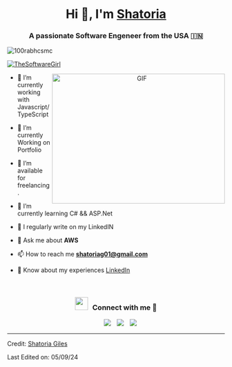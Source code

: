 
<h1 align="center">Hi 👋, I'm <a href="https://github.com/ThatOneSoftwareDev" target="blank">
Shatoria</a></h1>
<h3 align="center">A passionate Software Engeneer from the USA &#127470;&#127475</h3>

<p align="left"> <img src="https://komarev.com/ghpvc/?username=100rabhcsmc&label=Profile%20views&color=0e75b6&style=flat" alt="100rabhcsmc" /> </p>

<p align="left"> <a href="https://twitter.com/TheSoftwareGirl" target="blank"><img src="https://img.shields.io/twitter/follow/TheSoftwareGirl?logo=twitter&style=for-the-badge" alt="TheSoftwareGirl" /></a> </p>

<a target="_blank" align="center">
  <img align="right" top="500" height="300" width="400" alt="GIF" src="https://media.giphy.com/media/SWoSkN6DxTszqIKEqv/giphy.gif">
</a>

- 🔭 I’m currently working with Javascript/TypeScript

- 🌱 I’m currently Working on Portfolio

- 🤝 I’m available for freelancing.

- 🌱 I’m currently learning C# && ASP.Net

- 📝 I regularly write on my LinkedIN

- 💬 Ask me about **AWS**

- 📫 How to reach me **shatoriag01@gmail.com**

- 📄 Know about my experiences <a href="https://www.linkedin.com/in/shatoria-g-a0b2a9239/" target="blank">LinkedIn</a>
<br/>
<h3 align="center" > <img src="https://media.giphy.com/media/iY8CRBdQXODJSCERIr/giphy.gif" width="30" height="30" style="margin-right: 10px;">Connect with me 🤝 </h3>

<p align="center">

 <div align="center"  class="icons-social" style="margin-left: 10px;">
        <a style="margin-left: 10px;"  target="_blank" href="https://www.linkedin.com/in/shatoria-g-a0b2a9239/">
			<img src="https://img.icons8.com/doodle/40/000000/linkedin--v2.png"></a>
        <a style="margin-left: 10px;" target="_blank" href="https://github.com/ThatOneSoftwareDev">
		<img src="https://img.icons8.com/doodle/40/000000/github--v1.png"></a>
		<a style="margin-left: 10px;" target="_blank" href="https://twitter.com/TheSoftwareGirl">
			<img src="https://img.icons8.com/doodle/1x/twitter-squared--v2.png" ></a>
      </div>

</p>

---

Credit: [Shatoria Giles](https://github.com/ThatOneSoftwareDev)

Last Edited on: 05/09/24
